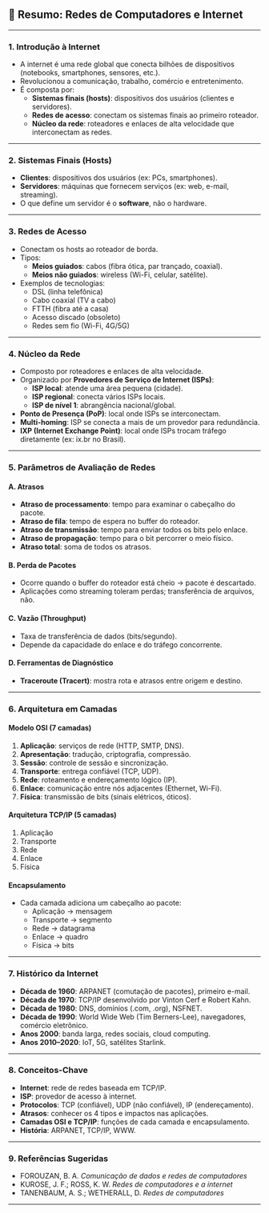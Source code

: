 
## 📘 Resumo: Redes de Computadores e Internet

---

### 1. **Introdução à Internet**
- A internet é uma rede global que conecta bilhões de dispositivos (notebooks, smartphones, sensores, etc.).
- Revolucionou a comunicação, trabalho, comércio e entretenimento.
- É composta por:
  - **Sistemas finais (hosts)**: dispositivos dos usuários (clientes e servidores).
  - **Redes de acesso**: conectam os sistemas finais ao primeiro roteador.
  - **Núcleo da rede**: roteadores e enlaces de alta velocidade que interconectam as redes.

---

### 2. **Sistemas Finais (Hosts)**
- **Clientes**: dispositivos dos usuários (ex: PCs, smartphones).
- **Servidores**: máquinas que fornecem serviços (ex: web, e-mail, streaming).
- O que define um servidor é o **software**, não o hardware.

---

### 3. **Redes de Acesso**
- Conectam os hosts ao roteador de borda.
- Tipos:
  - **Meios guiados**: cabos (fibra ótica, par trançado, coaxial).
  - **Meios não guiados**: wireless (Wi-Fi, celular, satélite).
- Exemplos de tecnologias:
  - DSL (linha telefônica)
  - Cabo coaxial (TV a cabo)
  - FTTH (fibra até a casa)
  - Acesso discado (obsoleto)
  - Redes sem fio (Wi-Fi, 4G/5G)

---

### 4. **Núcleo da Rede**
- Composto por roteadores e enlaces de alta velocidade.
- Organizado por **Provedores de Serviço de Internet (ISPs)**:
  - **ISP local**: atende uma área pequena (cidade).
  - **ISP regional**: conecta vários ISPs locais.
  - **ISP de nível 1**: abrangência nacional/global.
- **Ponto de Presença (PoP)**: local onde ISPs se interconectam.
- **Multi-homing**: ISP se conecta a mais de um provedor para redundância.
- **IXP (Internet Exchange Point)**: local onde ISPs trocam tráfego diretamente (ex: ix.br no Brasil).

---

### 5. **Parâmetros de Avaliação de Redes**

#### A. **Atrasos**
- **Atraso de processamento**: tempo para examinar o cabeçalho do pacote.
- **Atraso de fila**: tempo de espera no buffer do roteador.
- **Atraso de transmissão**: tempo para enviar todos os bits pelo enlace.
- **Atraso de propagação**: tempo para o bit percorrer o meio físico.
- **Atraso total**: soma de todos os atrasos.

#### B. **Perda de Pacotes**
- Ocorre quando o buffer do roteador está cheio → pacote é descartado.
- Aplicações como streaming toleram perdas; transferência de arquivos, não.

#### C. **Vazão (Throughput)**
- Taxa de transferência de dados (bits/segundo).
- Depende da capacidade do enlace e do tráfego concorrente.

#### D. **Ferramentas de Diagnóstico**
- **Traceroute (Tracert)**: mostra rota e atrasos entre origem e destino.

---

### 6. **Arquitetura em Camadas**

#### Modelo OSI (7 camadas)
1. **Aplicação**: serviços de rede (HTTP, SMTP, DNS).
2. **Apresentação**: tradução, criptografia, compressão.
3. **Sessão**: controle de sessão e sincronização.
4. **Transporte**: entrega confiável (TCP, UDP).
5. **Rede**: roteamento e endereçamento lógico (IP).
6. **Enlace**: comunicação entre nós adjacentes (Ethernet, Wi-Fi).
7. **Física**: transmissão de bits (sinais elétricos, óticos).

#### Arquitetura TCP/IP (5 camadas)
1. Aplicação
2. Transporte
3. Rede
4. Enlace
5. Física

#### Encapsulamento
- Cada camada adiciona um cabeçalho ao pacote:
  - Aplicação → mensagem
  - Transporte → segmento
  - Rede → datagrama
  - Enlace → quadro
  - Física → bits

---

### 7. **Histórico da Internet**
- **Década de 1960**: ARPANET (comutação de pacotes), primeiro e-mail.
- **Década de 1970**: TCP/IP desenvolvido por Vinton Cerf e Robert Kahn.
- **Década de 1980**: DNS, domínios (.com, .org), NSFNET.
- **Década de 1990**: World Wide Web (Tim Berners-Lee), navegadores, comércio eletrônico.
- **Anos 2000**: banda larga, redes sociais, cloud computing.
- **Anos 2010–2020**: IoT, 5G, satélites Starlink.

---

### 8. **Conceitos-Chave**
- **Internet**: rede de redes baseada em TCP/IP.
- **ISP**: provedor de acesso à internet.
- **Protocolos**: TCP (confiável), UDP (não confiável), IP (endereçamento).
- **Atrasos**: conhecer os 4 tipos e impactos nas aplicações.
- **Camadas OSI e TCP/IP**: funções de cada camada e encapsulamento.
- **História**: ARPANET, TCP/IP, WWW.

---

### 9. **Referências Sugeridas**
- FOROUZAN, B. A. *Comunicação de dados e redes de computadores*
- KUROSE, J. F.; ROSS, K. W. *Redes de computadores e a internet*
- TANENBAUM, A. S.; WETHERALL, D. *Redes de computadores*

---

